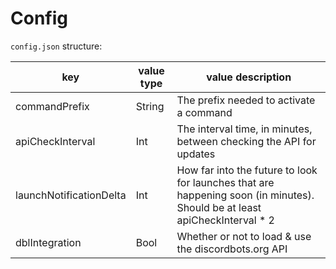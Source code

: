 # Config

`config.json` structure:

key | value type | value description
-|-|-
commandPrefix|String|The prefix needed to activate a command
apiCheckInterval|Int|The interval time, in minutes, between checking the API for updates
launchNotificationDelta|Int|How far into the future to look for launches that are happening soon (in minutes). Should be at least apiCheckInterval * 2
dblIntegration|Bool|Whether or not to load & use the discordbots.org API
